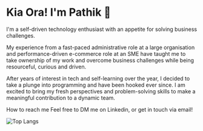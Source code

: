 # Kia Ora! I'm Pathik 👋
I'm a self-driven technology enthusiast with an appetite for solving business challenges. 

My experience from a fast-paced administrative role at a large organisation and performance-driven e-commerce role at an SME have taught me to take ownership of my work and overcome business challenges while being resourceful, curious and driven. 

After years of interest in tech and self-learning over the year, I decided to take a plunge into programming and have been hooked ever since. I am excited to bring my fresh perspectives and problem-solving skills to make a meaningful contribution to a dynamic team.

How to reach me
Feel free to DM me on Linkedin, or get in touch via email!

![Top Langs](https://github-readme-stats.vercel.app/api/top-langs/?username=pathik-modi&layout=compact&theme=dark) 
